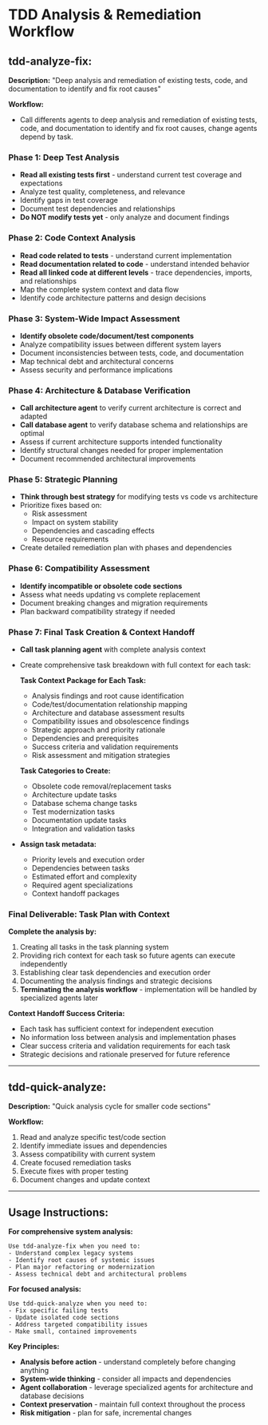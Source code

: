 # TDD Analysis & Remediation Workflow

## tdd-analyze-fix:
**Description:** "Deep analysis and remediation of existing tests, code, and documentation to identify and fix root causes"

**Workflow:**
- Call differents agents to deep analysis and remediation of existing tests, code, and documentation to identify and fix root causes, change agents depend by task.

### Phase 1: Deep Test Analysis
- **Read all existing tests first** - understand current test coverage and expectations
- Analyze test quality, completeness, and relevance
- Identify gaps in test coverage
- Document test dependencies and relationships
- **Do NOT modify tests yet** - only analyze and document findings

### Phase 2: Code Context Analysis  
- **Read code related to tests** - understand current implementation
- **Read documentation related to code** - understand intended behavior
- **Read all linked code at different levels** - trace dependencies, imports, and relationships
- Map the complete system context and data flow
- Identify code architecture patterns and design decisions

### Phase 3: System-Wide Impact Assessment
- **Identify obsolete code/document/test components**
- Analyze compatibility issues between different system layers
- Document inconsistencies between tests, code, and documentation
- Map technical debt and architectural concerns
- Assess security and performance implications

### Phase 4: Architecture & Database Verification
- **Call architecture agent** to verify current architecture is correct and adapted
- **Call database agent** to verify database schema and relationships are optimal
- Assess if current architecture supports intended functionality
- Identify structural changes needed for proper implementation
- Document recommended architectural improvements

### Phase 5: Strategic Planning
- **Think through best strategy** for modifying tests vs code vs architecture
- Prioritize fixes based on:
  - Risk assessment
  - Impact on system stability
  - Dependencies and cascading effects
  - Resource requirements
- Create detailed remediation plan with phases and dependencies

### Phase 6: Compatibility Assessment
- **Identify incompatible or obsolete code sections**
- Assess what needs updating vs complete replacement
- Document breaking changes and migration requirements
- Plan backward compatibility strategy if needed

### Phase 7: Final Task Creation & Context Handoff
- **Call task planning agent** with complete analysis context
- Create comprehensive task breakdown with full context for each task:
  
  **Task Context Package for Each Task:**
  - Analysis findings and root cause identification
  - Code/test/documentation relationship mapping
  - Architecture and database assessment results
  - Compatibility issues and obsolescence findings
  - Strategic approach and priority rationale
  - Dependencies and prerequisites
  - Success criteria and validation requirements
  - Risk assessment and mitigation strategies

  **Task Categories to Create:**
  - Obsolete code removal/replacement tasks
  - Architecture update tasks  
  - Database schema change tasks
  - Test modernization tasks
  - Documentation update tasks
  - Integration and validation tasks

- **Assign task metadata:**
  - Priority levels and execution order
  - Dependencies between tasks
  - Estimated effort and complexity
  - Required agent specializations
  - Context handoff packages

### Final Deliverable: Task Plan with Context
**Complete the analysis by:**
1. Creating all tasks in the task planning system
2. Providing rich context for each task so future agents can execute independently
3. Establishing clear task dependencies and execution order
4. Documenting the analysis findings and strategic decisions
5. **Terminating the analysis workflow** - implementation will be handled by specialized agents later

**Context Handoff Success Criteria:**
- Each task has sufficient context for independent execution
- No information loss between analysis and implementation phases
- Clear success criteria and validation requirements for each task
- Strategic decisions and rationale preserved for future reference

---

## tdd-quick-analyze:
**Description:** "Quick analysis cycle for smaller code sections"

**Workflow:**
1. Read and analyze specific test/code section
2. Identify immediate issues and dependencies  
3. Assess compatibility with current system
4. Create focused remediation tasks
5. Execute fixes with proper testing
6. Document changes and update context

---

## Usage Instructions:

**For comprehensive system analysis:**
```
Use tdd-analyze-fix when you need to:
- Understand complex legacy systems
- Identify root causes of systemic issues
- Plan major refactoring or modernization
- Assess technical debt and architectural problems
```

**For focused analysis:**
```
Use tdd-quick-analyze when you need to:
- Fix specific failing tests
- Update isolated code sections
- Address targeted compatibility issues
- Make small, contained improvements
```

**Key Principles:**
- **Analysis before action** - understand completely before changing anything
- **System-wide thinking** - consider all impacts and dependencies
- **Agent collaboration** - leverage specialized agents for architecture and database decisions
- **Context preservation** - maintain full context throughout the process
- **Risk mitigation** - plan for safe, incremental changes